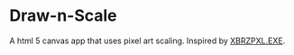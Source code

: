 # Draw-n-Scale

A html 5 canvas app that uses pixel art scaling. Inspired by [XBRZPXL.EXE](http://bp.io/post/1732).
